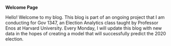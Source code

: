 **Welcome Page**

Hello! Welcome to my blog. This blog is part of an ongoing project that I am conducting for Gov 1347, an Election Analytics class taught by Professor Enos at Harvard University. Every Monday, I will update this blog with new data in the hopes of creating a model that will successfully predict the 2020 election.
